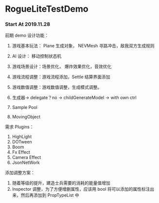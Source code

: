# RogueLiteTestDemo

### Start At 2019.11.28

前期 demo 设计功能：

1. 游戏基本玩法： Plane 生成对象， NEVMesh 寻路冲击，敌我双方生成规则
2. AI 设计： 移动控制状态机
3. 游戏场景设计：场景优化， 爆炸效果优化，音效优化
4. 游戏流程调整：游戏流程添加，Settle 结算界面添加
5. 游戏数值调整：游戏数值调整，生成模式调整。

6. 生成器-> delegate？no -> childGenerateModel -> with own ctrl
7. Sample Pool
8. MovingObject


需求 Plugins：

1. HighLight
2. DOTween
3. Boom
4. Fx Effect
5. Camera Effect
6. JsonNetWork

添加调整方案：
1. 随着等级的提升，建造士兵需要的消耗的能量值增加
2. Inspector 调整，为了方便增删属性，应该用 bool 将可以添加的属性标注出来，然后再添加到 PropTypeList 中